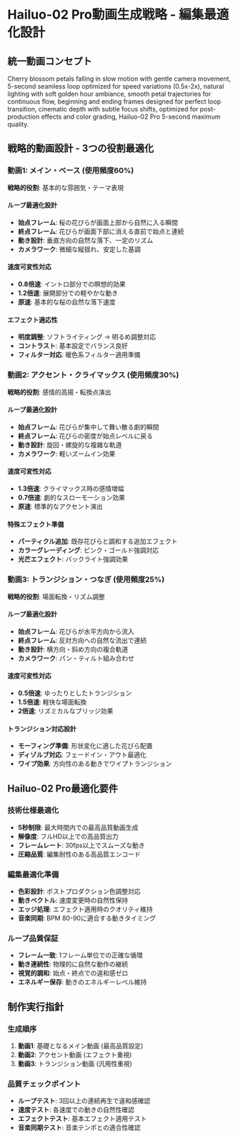 # Hailuo-02 Pro動画生成戦略 - 編集最適化設計

## 統一動画コンセプト
Cherry blossom petals falling in slow motion with gentle camera movement, 5-second seamless loop optimized for speed variations (0.5x-2x), natural lighting with soft golden hour ambiance, smooth petal trajectories for continuous flow, beginning and ending frames designed for perfect loop transition, cinematic depth with subtle focus shifts, optimized for post-production effects and color grading, Hailuo-02 Pro 5-second maximum quality.

## 戦略的動画設計 - 3つの役割最適化

### 動画1: メイン・ベース (使用頻度60%)
**戦略的役割**: 基本的な雰囲気・テーマ表現

#### **ループ最適化設計**
- **始点フレーム**: 桜の花びらが画面上部から自然に入る瞬間
- **終点フレーム**: 花びらが画面下部に消える直前で始点と連続
- **動き設計**: 垂直方向の自然な落下、一定のリズム
- **カメラワーク**: 微細な縦揺れ、安定した基調

#### **速度可変性対応**
- **0.8倍速**: イントロ部分での瞑想的効果
- **1.2倍速**: 展開部分での軽やかな動き
- **原速**: 基本的な桜の自然な落下速度

#### **エフェクト適応性**
- **明度調整**: ソフトライティング → 明るめ調整対応
- **コントラスト**: 基本設定でバランス良好
- **フィルター対応**: 暖色系フィルター適用準備

### 動画2: アクセント・クライマックス (使用頻度30%)
**戦略的役割**: 感情的高揚・転換点演出

#### **ループ最適化設計**  
- **始点フレーム**: 花びらが集中して舞い散る劇的瞬間
- **終点フレーム**: 花びらの密度が始点レベルに戻る
- **動き設計**: 旋回・螺旋的な複雑な軌道
- **カメラワーク**: 軽いズームイン効果

#### **速度可変性対応**
- **1.3倍速**: クライマックス時の感情増幅
- **0.7倍速**: 劇的なスローモーション効果
- **原速**: 標準的なアクセント演出

#### **特殊エフェクト準備**
- **パーティクル追加**: 既存花びらと調和する追加エフェクト
- **カラーグレーディング**: ピンク・ゴールド強調対応
- **光芒エフェクト**: バックライト強調効果

### 動画3: トランジション・つなぎ (使用頻度25%)
**戦略的役割**: 場面転換・リズム調整

#### **ループ最適化設計**
- **始点フレーム**: 花びらが水平方向から流入
- **終点フレーム**: 反対方向への自然な流出で連続
- **動き設計**: 横方向・斜め方向の複合軌道
- **カメラワーク**: パン・ティルト組み合わせ

#### **速度可変性対応**
- **0.5倍速**: ゆったりとしたトランジション
- **1.5倍速**: 軽快な場面転換
- **2倍速**: リズミカルなブリッジ効果

#### **トランジション対応設計**
- **モーフィング準備**: 形状変化に適した花びら配置
- **ディゾルブ対応**: フェードイン・アウト最適化
- **ワイプ効果**: 方向性のある動きでワイプトランジション

## Hailuo-02 Pro最適化要件

### **技術仕様最適化**
- **5秒制限**: 最大時間内での最高品質動画生成
- **解像度**: フルHD以上での高品質出力
- **フレームレート**: 30fps以上でスムーズな動き
- **圧縮品質**: 編集耐性のある高品質エンコード

### **編集最適化準備**
- **色彩設計**: ポストプロダクション色調整対応
- **動きベクトル**: 速度変更時の自然性保持
- **エッジ処理**: エフェクト適用時のクオリティ維持
- **音楽同期**: BPM 80-90に適合する動きタイミング

### **ループ品質保証**
- **フレーム一致**: 1フレーム単位での正確な循環
- **動き連続性**: 物理的に自然な動作の継続
- **視覚的調和**: 始点・終点での違和感ゼロ
- **エネルギー保存**: 動きのエネルギーレベル維持

## 制作実行指針

### **生成順序**
1. **動画1**: 基礎となるメイン動画 (最高品質設定)
2. **動画2**: アクセント動画 (エフェクト重視)
3. **動画3**: トランジション動画 (汎用性重視)

### **品質チェックポイント**
- **ループテスト**: 3回以上の連続再生で違和感確認
- **速度テスト**: 各速度での動きの自然性確認  
- **エフェクトテスト**: 基本エフェクト適用テスト
- **音楽同期テスト**: 音楽テンポとの適合性確認